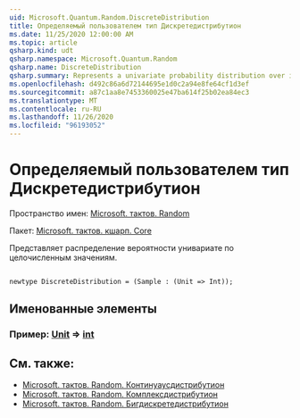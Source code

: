 ```yaml
---
uid: Microsoft.Quantum.Random.DiscreteDistribution
title: Определяемый пользователем тип Дискретедистрибутион
ms.date: 11/25/2020 12:00:00 AM
ms.topic: article
qsharp.kind: udt
qsharp.namespace: Microsoft.Quantum.Random
qsharp.name: DiscreteDistribution
qsharp.summary: Represents a univariate probability distribution over integers.
ms.openlocfilehash: d492c86a6d72144695e1d0c2a94e8fe64cf1d3ef
ms.sourcegitcommit: a87c1aa8e7453360025e47ba614f25b02ea84ec3
ms.translationtype: MT
ms.contentlocale: ru-RU
ms.lasthandoff: 11/26/2020
ms.locfileid: "96193052"
---
```

# <a name="discretedistribution-user-defined-type"></a>Определяемый пользователем тип Дискретедистрибутион

Пространство имен: [Microsoft. тактов. Random](xref:Microsoft.Quantum.Random)

Пакет: [Microsoft. тактов. кшарп. Core](https://nuget.org/packages/Microsoft.Quantum.QSharp.Core)


Представляет распределение вероятности унивариате по целочисленным значениям.

```qsharp

newtype DiscreteDistribution = (Sample : (Unit => Int));
```



## <a name="named-items"></a>Именованные элементы

### <a name="sample--unit--int"></a>Пример: [Unit](xref:microsoft.quantum.lang-ref.unit) => [int](xref:microsoft.quantum.lang-ref.int) 



## <a name="see-also"></a>См. также:

- [Microsoft. тактов. Random. Континуаусдистрибутион](xref:Microsoft.Quantum.Random.ContinuousDistribution)
- [Microsoft. тактов. Random. Комплексдистрибутион](xref:Microsoft.Quantum.Random.ComplexDistribution)
- [Microsoft. тактов. Random. Бигдискретедистрибутион](xref:Microsoft.Quantum.Random.BigDiscreteDistribution)